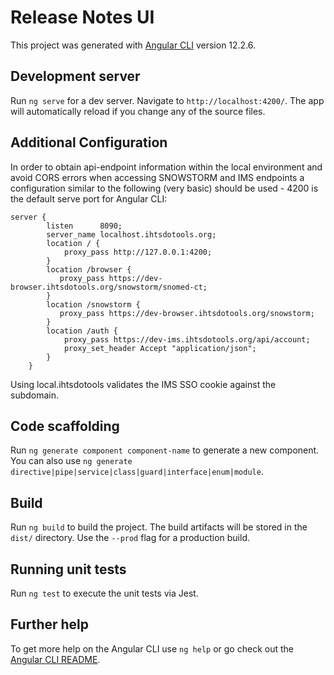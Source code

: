 # Release Notes UI

This project was generated with [Angular CLI](https://github.com/angular/angular-cli) version 12.2.6.

## Development server

Run `ng serve` for a dev server. Navigate to `http://localhost:4200/`. The app will automatically reload if you change any of the source files.

## Additional Configuration

In order to obtain api-endpoint information within the local environment and avoid CORS errors when accessing SNOWSTORM and IMS endpoints a configuration similar to the following (very basic) should be used - 4200 is the default serve port for Angular CLI:

```
server {
        listen      8090;
        server_name localhost.ihtsdotools.org;
        location / {
            proxy_pass http://127.0.0.1:4200;
        }
        location /browser {
           proxy_pass https://dev-browser.ihtsdotools.org/snowstorm/snomed-ct;
        }
        location /snowstorm {
           proxy_pass https://dev-browser.ihtsdotools.org/snowstorm;
        }
        location /auth {
            proxy_pass https://dev-ims.ihtsdotools.org/api/account;
            proxy_set_header Accept "application/json";
        }
    }
```
Using local.ihtsdotools validates the IMS SSO cookie against the subdomain.

## Code scaffolding

Run `ng generate component component-name` to generate a new component. You can also use `ng generate directive|pipe|service|class|guard|interface|enum|module`.

## Build

Run `ng build` to build the project. The build artifacts will be stored in the `dist/` directory. Use the `--prod` flag for a production build.

## Running unit tests

Run `ng test` to execute the unit tests via Jest.

## Further help

To get more help on the Angular CLI use `ng help` or go check out the [Angular CLI README](https://github.com/angular/angular-cli/blob/master/README.md).

